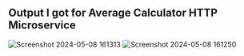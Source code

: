 ## Output I got for Average Calculator HTTP Microservice
![Screenshot 2024-05-08 161313](https://github.com/rppadmakumar3/921321244038/assets/116913142/581f1f40-72b6-40ca-a345-e2551b3d49a1)
![Screenshot 2024-05-08 161250](https://github.com/rppadmakumar3/921321244038/assets/116913142/164c26e5-cb79-41f8-acef-f61348648d7a)





